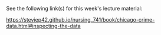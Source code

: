 See the following link(s) for this week's lecture material:

https://steviep42.github.io/nursing_741/book/chicago-crime-data.html#inspecting-the-data

